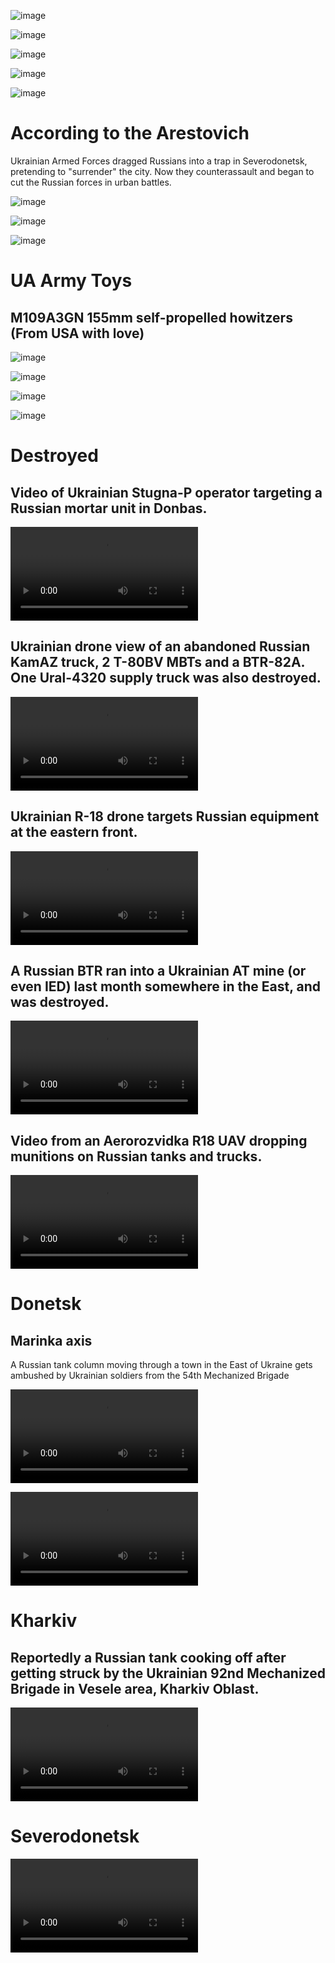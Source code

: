 ![image](https://user-images.githubusercontent.com/34960418/171741758-462a9c9c-bffd-472e-bb71-45758a16e7db.png)

![image](https://user-images.githubusercontent.com/34960418/171759264-6b16a863-496b-4aa0-beb1-f1b13774b5db.png)

![image](https://user-images.githubusercontent.com/34960418/171759281-b0d5448c-5f32-4ea0-8aef-9cdb613ccc4d.png)

![image](https://user-images.githubusercontent.com/34960418/171759296-b8c6486f-1e11-4d00-9f16-8fbf492145ff.png)

![image](https://user-images.githubusercontent.com/34960418/171759328-4fbaa544-a24c-45ec-adb3-009f84d270a7.png)


# According to the Arestovich

Ukrainian Armed Forces dragged Russians into a trap in Severodonetsk, pretending to "surrender" the city. Now they counterassault and began to cut the Russian forces in urban battles.

![image](https://user-images.githubusercontent.com/34960418/171687171-e444874e-5bd4-4f9a-a9fd-bc51418206e6.png)

![image](https://user-images.githubusercontent.com/34960418/171687176-a59b46e3-1e15-4fbe-8027-525556119764.png)

![image](https://user-images.githubusercontent.com/34960418/171687185-9e03b4df-178e-4cb1-8bf6-94331590835f.png)


# UA Army Toys

## M109A3GN 155mm self-propelled howitzers (From USA with love)

![image](https://user-images.githubusercontent.com/34960418/171674549-d6ca4fd1-4114-4a37-86a7-1fa5514884ce.png)

![image](https://user-images.githubusercontent.com/34960418/171674561-7295677e-7e99-488f-96da-2e466eb01f9c.png)

![image](https://user-images.githubusercontent.com/34960418/171674572-6f71d6d6-7a5f-4b36-a6df-c7601d8202c8.png)

![image](https://user-images.githubusercontent.com/34960418/171674581-148ce7df-305a-46d7-8cff-c57d6c822df5.png)


# Destroyed

## Video of Ukrainian Stugna-P operator targeting a Russian mortar unit in Donbas.

<video 
  src="https://user-images.githubusercontent.com/34960418/171669912-fa834e7c-0147-4535-8fde-ac1543bab139.mp4" controls="controls" style="max-width: 730px;">
</video>


## Ukrainian drone view of an abandoned Russian KamAZ truck, 2 T-80BV MBTs and a BTR-82A. One Ural-4320 supply truck was also destroyed.

<video 
  src="https://user-images.githubusercontent.com/34960418/171675382-8a2a1452-ec33-4c83-8138-d90516af5b14.mp4" controls="controls" style="max-width: 730px;">
</video>


## Ukrainian R-18 drone targets Russian equipment at the eastern front.

<video 
  src="https://user-images.githubusercontent.com/34960418/171690303-957b95a6-818e-4c82-a6df-1d96442b0585.mp4" controls="controls" style="max-width: 730px;">
</video>


## A Russian BTR ran into a Ukrainian AT mine (or even IED) last month somewhere in the East, and was destroyed.

<video 
  src="https://user-images.githubusercontent.com/34960418/171740820-4b621006-08e4-48b1-8f04-3ab4d0dc43cb.mp4" controls="controls" style="max-width: 730px;">
</video>


## Video from an Aerorozvidka R18 UAV dropping munitions on Russian tanks and trucks.

<video 
  src="https://user-images.githubusercontent.com/34960418/171743325-7c5b6ef3-cebc-471f-9eae-594512734ce0.mp4" controls="controls" style="max-width: 730px;">
</video>


# Donetsk

## Marinka axis

A Russian tank column moving through a town in the East of Ukraine gets ambushed by Ukrainian soldiers from the 54th Mechanized Brigade

<video 
  src="https://user-images.githubusercontent.com/34960418/171675008-50c21049-f173-4ec1-b280-65f21f4def95.mp4" controls="controls" style="max-width: 730px;">
</video>

<video 
  src="https://user-images.githubusercontent.com/34960418/171676008-526cbd59-27d4-4038-9272-385c0d92e8cd.mp4" controls="controls" style="max-width: 730px;">
</video>


# Kharkiv

## Reportedly a Russian tank cooking off after getting struck by the Ukrainian 92nd Mechanized Brigade in Vesele area, Kharkiv Oblast.

<video 
  src="https://user-images.githubusercontent.com/34960418/171742988-8e808bfc-6ef8-4477-a1dd-e9a724dff011.mp4" controls="controls" style="max-width: 730px;">
</video>


# Severodonetsk

<video 
  src="https://user-images.githubusercontent.com/34960418/171673287-754fba11-4ab9-4245-8171-cb9390fce20c.mp4" controls="controls" style="max-width: 730px;">
</video>

